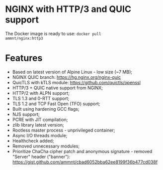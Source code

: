 # NGINX with HTTP/3 and QUIC support

The Docker image is ready to use:
<code>docker pull ammnt/nginx:http3</code>

# Features

- Based on latest version of Alpine Linux - low size (~7 MB);
- NGINX QUIC branch:
https://hg.nginx.org/nginx-quic
- QuicTLS with kTLS module:
https://github.com/quictls/openssl
- HTTP/3 + QUIC native support from NGINX;
- HTTP/2 with ALPN support;
- TLS 1.3 and 0-RTT support;
- TLS 1.2 and TCP Fast Open (TFO) support;
- Built using hardening GCC flags;
- NJS support;
- PCRE with JIT compilation;
- zlib library latest version;
- Rootless master process - unprivileged container;
- Async I/O threads module;
- Healthcheck added;
- Removed unnecessary modules;
- Prioritize ChaCha cipher patch and anonymous signature - removed "Server" header ("banner"):
https://gist.github.com/ammnt/cbad6052bba62ee8199f36b477cd038f
